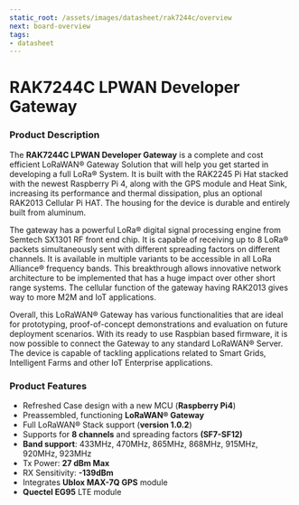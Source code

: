```yaml
---
static_root: /assets/images/datasheet/rak7244c/overview
next: board-overview
tags:
- datasheet
---
```


# RAK7244C LPWAN Developer Gateway

<rk-img
  :src="`${$frontmatter.static_root}/i2ufeol4hn7vl7kaikq7.png`"
  width="60%"
  figure-number="1"
  caption="RAK7244C LPWAN Developer Gateway"
/>

### Product Description

The **RAK7244C LPWAN Developer Gateway** is a complete and cost efficient LoRaWAN® Gateway Solution that will help you get started in developing a full LoRa® System. It is built with the RAK2245 Pi Hat stacked with the newest Raspberry Pi 4, along with the GPS module and Heat Sink, increasing its performance and thermal dissipation, plus an optional RAK2013 Cellular Pi HAT. The housing for the device is durable and entirely built from aluminum.

The gateway has a powerful LoRa® digital signal processing engine from Semtech SX1301 RF front end chip. It is capable of receiving up to 8 LoRa® packets simultaneously sent with different spreading factors on different channels. It is available in multiple variants to be accessible in all LoRa Alliance® frequency bands. This breakthrough allows innovative network architecture to be implemented that has a huge impact over other short range systems. The cellular function of the gateway having RAK2013 gives way to more M2M and IoT applications.

Overall, this LoRaWAN® Gateway has various functionalities that are ideal for prototyping, proof-of-concept demonstrations and evaluation on future deployment scenarios. With its ready to use Raspbian based firmware, it is now possible to connect the Gateway to any standard LoRaWAN® Server. The device is capable of tackling applications related to Smart Grids, Intelligent Farms and other IoT Enterprise applications.

### Product Features

- Refreshed Case design with a new MCU (**Raspberry Pi4**)
- Preassembled, functioning **LoRaWAN® Gateway**
- Full LoRaWAN® Stack support (**version 1.0.2**)
- Supports for **8 channels** and spreading factors **(SF7-SF12)**
- **Band support**: 433MHz, 470MHz, 865MHz, 868MHz, 915MHz, 920MHz, 923MHz
- Tx Power: **27 dBm Max**
- RX Sensitivity: **-139dBm**
- Integrates **Ublox MAX-7Q GPS** module
- **Quectel EG95** LTE module
